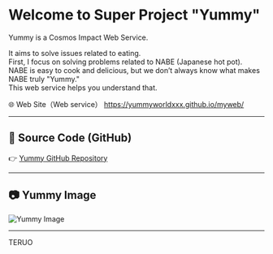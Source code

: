 # Welcome to Super Project "Yummy"

Yummy is a Cosmos Impact Web Service.

It aims to solve issues related to eating.  
First, I focus on solving problems related to NABE (Japanese hot pot).  
NABE is easy to cook and delicious, but we don’t always know what makes NABE truly "Yummy."  
This web service helps you understand that.

🌐 Web Site（Web service）
https://yummyworldxxx.github.io/myweb/

---


## 🔗 Source Code (GitHub)
👉 [Yummy GitHub Repository](https://github.com/yummyworldxxx/myweb)

---

## 📷 Yummy Image


![Yummy Image](path/to/image.png)

---

TERUO
